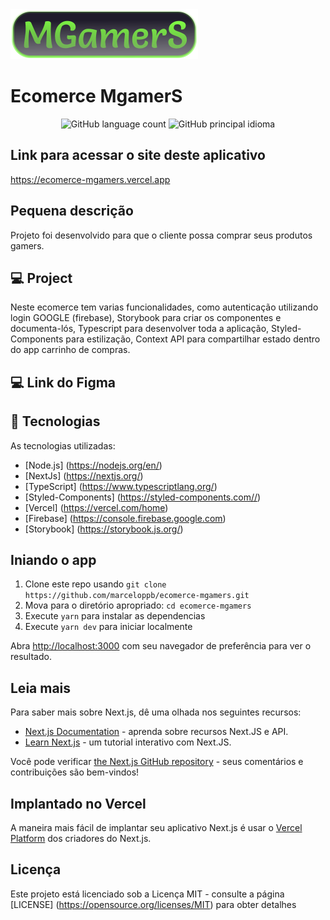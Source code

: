 <img src="/public/img/logo.svg" alt="logo">

# Ecomerce MgamerS


<p align = "center">
  <img alt = "GitHub language count" src = "https://img.shields.io/github/languages/count/marceloppb/ecomerce-mgamers">
  <img alt = "GitHub principal idioma" src = "https://img.shields.io/github/languages/top/marceloppb/ecomerce-mgamers">
</p>

## Link para acessar o site deste aplicativo

<a>https://ecomerce-mgamers.vercel.app</a>

## Pequena descrição

Projeto foi desenvolvido para que o cliente possa comprar seus produtos gamers.

## 💻 Project

Neste ecomerce tem varias funcionalidades, como autenticação utilizando login GOOGLE (firebase), Storybook para criar os componentes e documenta-lós, Typescript para desenvolver toda a aplicação, Styled-Components para estilização, Context API para compartilhar estado dentro do app carrinho de compras.

## 💻 Link do Figma 

## 🚀 Tecnologias

As tecnologias utilizadas:

- [Node.js] (https://nodejs.org/en/)
- [NextJs] (https://nextjs.org/)
- [TypeScript] (https://www.typescriptlang.org/)
- [Styled-Components] (https://styled-components.com//)
- [Vercel] (https://vercel.com/home)
- [Firebase] (https://console.firebase.google.com)
- [Storybook] (https://storybook.js.org/)

## Iniando o app

1. Clone este repo usando `git clone https://github.com/marceloppb/ecomerce-mgamers.git`
2. Mova para o diretório apropriado: `cd ecomerce-mgamers` <br />
3. Execute `yarn` para instalar as dependencias <br />
4. Execute `yarn dev` para iniciar localmente <br />

Abra [http://localhost:3000](http://localhost:3000) com seu navegador de preferência para ver o resultado.

## Leia mais

Para saber mais sobre Next.js, dê uma olhada nos seguintes recursos:

- [Next.js Documentation](https://nextjs.org/docs) - aprenda sobre recursos Next.JS e API.
- [Learn Next.js](https://nextjs.org/learn) - um tutorial interativo com Next.JS.

Você pode verificar [the Next.js GitHub repository](https://github.com/vercel/next.js/) - seus comentários e contribuições são bem-vindos!

## Implantado no Vercel

A maneira mais fácil de implantar seu aplicativo Next.js é usar o [Vercel Platform](https://vercel.com/import?utm_medium=default-template&filter=next.js&utm_source=create-next-app&utm_campaign=create-next-app-readme) dos criadores do Next.js.

## Licença

Este projeto está licenciado sob a Licença MIT - consulte a página [LICENSE] (https://opensource.org/licenses/MIT) para obter detalhes
